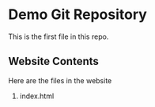 # Demo Git Repository

This is the first file in  this repo.

## Website Contents

Here are the files in the website

1. index.html